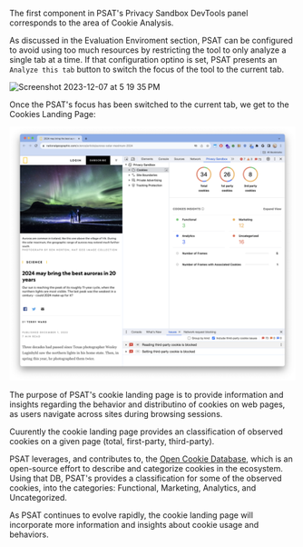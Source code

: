 The first component in PSAT's Privacy Sandbox DevTools panel corresponds to the area of Cookie Analysis.

As discussed in the Evaluation Enviroment section, PSAT can be configured to avoid using too much resources by restricting the tool to only analyze a single tab at a time. If that configuration optino is set, PSAT presents an `Analyze this tab` button to switch the focus of the tool to the current tab.

<img width="742" alt="Screenshot 2023-12-07 at 5 19 35 PM" src="https://github.com/GoogleChromeLabs/ps-analysis-tool/assets/506089/1c7d3973-a0c5-4a7a-bac2-8b6b70920373">

Once the PSAT's focus has been switched to the current tab, we get to the Cookies Landing Page:

<img width="742" alt="PSAT Cookie Landing Page" src="images/cookie-analysis/cookie-landing-page.png">

The purpose of PSAT's cookie landing page is to provide information and insights regarding the behavior and distributino of cookies on web pages, as users navigate across sites during browsing sessions.

Cuurently the cookie landing page provides an classification of observed cookies on a given page (total, first-party, third-party).

PSAT leverages, and contributes to, the [Open Cookie Database](https://github.com/jkwakman/Open-Cookie-Database), which is an open-source effort to describe and categorize cookies in the ecosystem. Using that DB, PSAT's provides a classification for some of the observed cookies, into the categories: Functional, Marketing, Analytics, and Uncategorized.

As PSAT continues to evolve rapidly, the cookie landing page will incorporate more information and insights about cookie usage and behaviors.
